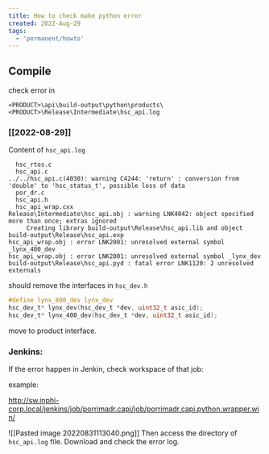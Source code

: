 ```yaml
---
title: How to check make python error
created: 2022-Aug-29
tags:
  - 'permanent/howto'
---
```


## Compile 
check error in 
```
<PRODUCT>\api\build-output\python\products\<PRODUCT>\Release\Intermediate\hsc_api.log
```

### [[2022-08-29]]
Content of `hsc_api.log`
```
  hsc_rtos.c
  hsc_api.c
../../hsc_api.c(4030): warning C4244: 'return' : conversion from 'double' to 'hsc_status_t', possible loss of data
  por_dr.c
  hsc_api.h
  hsc_api_wrap.cxx
Release\Intermediate\hsc_api.obj : warning LNK4042: object specified more than once; extras ignored
     Creating library build-output\Release\hsc_api.lib and object build-output\Release\hsc_api.exp
hsc_api_wrap.obj : error LNK2001: unresolved external symbol _lynx_400_dev
hsc_api_wrap.obj : error LNK2001: unresolved external symbol _lynx_dev
build-output\Release\hsc_api.pyd : fatal error LNK1120: 2 unresolved externals
```

should remove the interfaces in `hsc_dev.h`
```c
#define lynx_800_dev lynx_dev
hsc_dev_t* lynx_dev(hsc_dev_t *dev, uint32_t asic_id);
hsc_dev_t* lynx_400_dev(hsc_dev_t *dev, uint32_t asic_id);
```
move to product interface.

### Jenkins:
If the error happen in Jenkin, check workspace of that job:

example:

http://sw.inphi-corp.local/jenkins/job/porrimadr.capi/job/porrimadr.capi.python.wrapper.win/

![[Pasted image 20220831113040.png]]
Then access the directory of `hsc_api.log` file. Download and check the error log.

